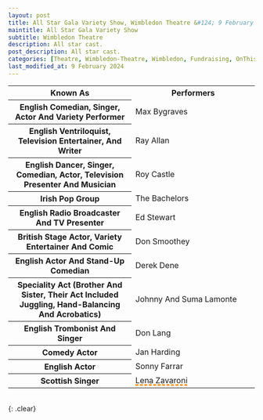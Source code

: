 ```yaml
---
layout: post
title: All Star Gala Variety Show, Wimbledon Theatre &#124; 9 February 1975
maintitle: All Star Gala Variety Show
subtitle: Wimbledon Theatre
description: All star cast.
post_description: All star cast.
categories: [Theatre, Wimbledon-Theatre, Wimbledon, Fundraising, OnThisDay9February]
last_modified_at: 9 February 2024
---
```


<table style="text-transform:capitalize;">
<tr id="infobox1"><th>Known As</th><th>Performers</th></tr>
<tr><th style="width:50%;">English comedian, singer, actor and variety performer</th><td style="width:50%;">Max Bygraves</td></tr>
<tr><th>English ventriloquist, television entertainer, and writer</th><td>Ray Allan</td></tr>
<tr><th>English dancer, singer, comedian, actor, television presenter and musician</th><td>Roy Castle</td></tr>
<tr><th>Irish Pop Group</th><td>The Bachelors</td></tr>
<tr><th>English Radio Broadcaster And TV Presenter</th><td>Ed Stewart</td></tr>
<tr><th>British Stage Actor, Variety Entertainer And Comic</th><td>Don Smoothey</td></tr>
<tr><th>English Actor And stand-up Comedian</th><td>Derek Dene</td></tr>
<tr><th>Speciality Act (Brother and sister, their act included juggling, hand-balancing and acrobatics)</th><td>Johnny and Suma Lamonte</td></tr>
<tr><th>English Trombonist And Singer</th><td>Don Lang</td></tr>
<tr><th>Comedy Actor</th><td>Jan Harding</td></tr>
<tr><th>English Actor</th><td>Sonny Farrar</td></tr>
<tr><th>Scottish Singer</th><td><span style="text-decoration: underline dashed darkorange 3px;">Lena Zavaroni</span></td></tr>
</table>

<br />{: .clear}

